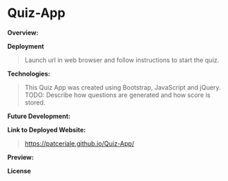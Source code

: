 # Quiz-App

**Overview:**

>

**Deployment**

> Launch url in web browser and follow instructions to start the quiz.

**Technologies:**

> This Quiz App was created using Bootstrap, JavaScript and jQuery.
> TODO: Describe how questions are generated and how score is stored.

**Future Development:**

>

**Link to Deployed Website:**

> https://patceriale.github.io/Quiz-App/

**Preview:**

>

**License**

>
